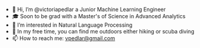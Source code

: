 - 👋 Hi, I’m @victoriapedlar a Junior Machine Learning Engineer
- 🎓 Soon to be grad with a Master's of Science in Advanced Analytics
- 👀 I’m interested in Natural Language Processing
- 🤿 In my free time, you can find me outdoors either hiking or scuba diving
- 📫 How to reach me: vpedlar@gmail.com
